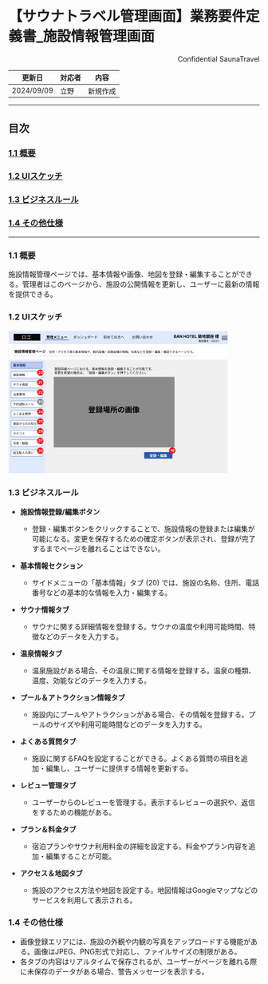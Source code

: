 # 【サウナトラベル管理画面】業務要件定義書_施設情報管理画面

<div style="text-align: right;">
Confidential SaunaTravel
</div>

|更新日|対応者|内容|
|-|-|-|
| 2024/09/09 | 立野 | 新規作成 |

***

## 目次
### [1.1 概要](#anchor1)
### [1.2 UIスケッチ](#anchor2)
### [1.3 ビジネスルール](#anchor3)
### [1.4 その他仕様](#anchor4)

***

<a id="anchor1"></a>

### 1.1 概要
施設情報管理ページでは、基本情報や画像、地図を登録・編集することができる。管理者はこのページから、施設の公開情報を更新し、ユーザーに最新の情報を提供できる。

<a id="anchor2"></a>

### 1.2 UIスケッチ
![施設情報管理ページ](image\14_施設情報管理画面.png)

<a id="anchor3"></a>

### 1.3 ビジネスルール

- **施設情報登録/編集ボタン**
  - 登録・編集ボタンをクリックすることで、施設情報の登録または編集が可能になる。変更を保存するための確定ボタンが表示され、登録が完了するまでページを離れることはできない。

- **基本情報セクション**
  - サイドメニューの「基本情報」タブ (20) では、施設の名称、住所、電話番号などの基本的な情報を入力・編集する。

- **サウナ情報タブ**
  - サウナに関する詳細情報を登録する。サウナの温度や利用可能時間、特徴などのデータを入力する。

- **温泉情報タブ**
  - 温泉施設がある場合、その温泉に関する情報を登録する。温泉の種類、温度、効能などのデータを入力する。

- **プール＆アトラクション情報タブ**
  - 施設内にプールやアトラクションがある場合、その情報を登録する。プールのサイズや利用可能時間などのデータを入力する。

- **よくある質問タブ**
  - 施設に関するFAQを設定することができる。よくある質問の項目を追加・編集し、ユーザーに提供する情報を更新する。

- **レビュー管理タブ**
  - ユーザーからのレビューを管理する。表示するレビューの選択や、返信をするための機能がある。

- **プラン＆料金タブ**
  - 宿泊プランやサウナ利用料金の詳細を設定する。料金やプラン内容を追加・編集することが可能。

- **アクセス＆地図タブ**
  - 施設のアクセス方法や地図を設定する。地図情報はGoogleマップなどのサービスを利用して表示される。

<a id="anchor4"></a>

### 1.4 その他仕様
- 画像登録エリアには、施設の外観や内観の写真をアップロードする機能がある。画像はJPEG、PNG形式で対応し、ファイルサイズの制限がある。
- 各タブの内容はリアルタイムで保存されるが、ユーザーがページを離れる際に未保存のデータがある場合、警告メッセージを表示する。
